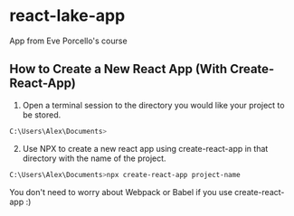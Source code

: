 # react-lake-app

App from Eve Porcello's course

## How to Create a New React App (With Create-React-App)

1. Open a terminal session to the directory you would like your project to be stored.

```sh
C:\Users\Alex\Documents>
```

2. Use NPX to create a new react app using create-react-app in that directory with the name of the project.

```sh
C:\Users\Alex\Documents>npx create-react-app project-name
```

You don't need to worry about Webpack or Babel if you use create-react-app :)
